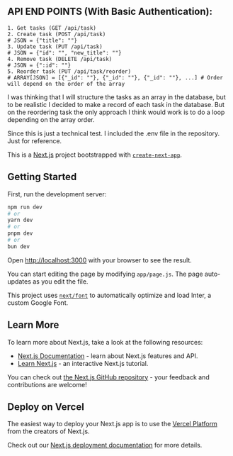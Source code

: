 ## API END POINTS (With Basic Authentication):
```
1. Get tasks (GET /api/task)
2. Create task (POST /api/task)
# JSON = {"title": ""}
3. Update task (PUT /api/task)
# JSON = {"id": "", "new_title": ""}
4. Remove task (DELETE /api/task)
# JSON = {":id": ""}
5. Reorder task (PUT /api/task/reorder)
# ARRAY[JSON] = [{"_id": ""}, {"_id": ""}, {"_id": ""}, ...] # Order will depend on the order of the array
```
I was thinking that I will structure the tasks as an array in the database, but to be realistic I decided to make a record of each task in the database. But on the reordering task the only approach I think would work is to do a loop depending on the array order.

Since this is just a technical test. I included the .env file in the repository. Just for reference.

This is a [Next.js](https://nextjs.org/) project bootstrapped with [`create-next-app`](https://github.com/vercel/next.js/tree/canary/packages/create-next-app).

## Getting Started

First, run the development server:

```bash
npm run dev
# or
yarn dev
# or
pnpm dev
# or
bun dev
```

Open [http://localhost:3000](http://localhost:3000) with your browser to see the result.

You can start editing the page by modifying `app/page.js`. The page auto-updates as you edit the file.

This project uses [`next/font`](https://nextjs.org/docs/basic-features/font-optimization) to automatically optimize and load Inter, a custom Google Font.

## Learn More

To learn more about Next.js, take a look at the following resources:

- [Next.js Documentation](https://nextjs.org/docs) - learn about Next.js features and API.
- [Learn Next.js](https://nextjs.org/learn) - an interactive Next.js tutorial.

You can check out [the Next.js GitHub repository](https://github.com/vercel/next.js/) - your feedback and contributions are welcome!

## Deploy on Vercel

The easiest way to deploy your Next.js app is to use the [Vercel Platform](https://vercel.com/new?utm_medium=default-template&filter=next.js&utm_source=create-next-app&utm_campaign=create-next-app-readme) from the creators of Next.js.

Check out our [Next.js deployment documentation](https://nextjs.org/docs/deployment) for more details.
